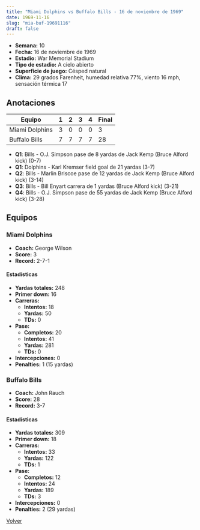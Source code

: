 ```yaml
---
title: "Miami Dolphins vs Buffalo Bills - 16 de noviembre de 1969"
date: 1969-11-16
slug: "mia-buf-19691116"
draft: false
---
```


- **Semana:** 10
- **Fecha:** 16 de noviembre de 1969
- **Estadio:** War Memorial Stadium
- **Tipo de estadio:** A cielo abierto
- **Superficie de juego:** Césped natural
- **Clima:** 29 grados Farenheit, humedad relativa 77%, viento 16 mph, sensación térmica 17





## Anotaciones
| Equipo | 1 | 2 | 3 | 4 | Final |
|--------|---|---|---|---|-------|
| Miami Dolphins  | 3 | 0 | 0 | 0  | 3 |
| Buffalo Bills  | 7 | 7 | 7 | 7  | 28 |
- **Q1**: Bills - O.J. Simpson pase de 8 yardas de Jack Kemp (Bruce Alford kick) (0-7)
- **Q1**: Dolphins - Karl Kremser field goal de 21 yardas (3-7)
- **Q2**: Bills - Marlin Briscoe pase de 12 yardas de Jack Kemp (Bruce Alford kick) (3-14)
- **Q3**: Bills - Bill Enyart carrera de 1 yardas (Bruce Alford kick) (3-21)
- **Q4**: Bills - O.J. Simpson pase de 55 yardas de Jack Kemp (Bruce Alford kick) (3-28)


## Equipos


### Miami Dolphins
* **Coach:** George Wilson
* **Score:** 3
* **Record:** 2-7-1
#### Estadísticas
* **Yardas totales:** 248
* **Primer down:** 16
* **Carreras:**
  * **Intentos:** 18
  * **Yardas:** 50
  * **TDs:** 0
* **Pase:**
  * **Completos:** 20
  * **Intentos:** 41
  * **Yardas:** 281
  * **TDs:** 0
* **Intercepciones:** 0
* **Penalties:** 1 (15 yardas)

### Buffalo Bills
* **Coach:** John Rauch
* **Score:** 28
* **Record:** 3-7
#### Estadísticas
* **Yardas totales:** 309
* **Primer down:** 18
* **Carreras:**
  * **Intentos:** 33
  * **Yardas:** 122
  * **TDs:** 1
* **Pase:**
  * **Completos:** 12
  * **Intentos:** 24
  * **Yardas:** 189
  * **TDs:** 3
* **Intercepciones:** 0
* **Penalties:** 2 (29 yardas)


[Volver](/historia/1969)
